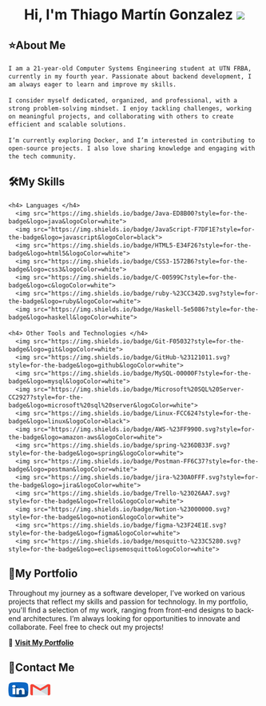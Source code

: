 <h1 align="center"><b>Hi, I'm Thiago Martín Gonzalez </b><img src="https://media.giphy.com/media/hvRJCLFzcasrR4ia7z/giphy.gif" width="35"></h1>

  <h2> ⭐About Me</h2>
  
    I am a 21-year-old Computer Systems Engineering student at UTN FRBA, currently in my fourth year. Passionate about backend development, I am always eager to learn and improve my skills.
    
    I consider myself dedicated, organized, and professional, with a strong problem-solving mindset. I enjoy tackling challenges, working on meaningful projects, and collaborating with others to create efficient and scalable solutions.
    
    I’m currently exploring Docker, and I’m interested in contributing to open-source projects. I also love sharing knowledge and engaging with the tech community.
      
  
  
  <h2> 🛠️My Skills </h2>
  
    <h4> Languages </h4>
      <img src="https://img.shields.io/badge/Java-ED8B00?style=for-the-badge&logo=java&logoColor=white">
      <img src="https://img.shields.io/badge/JavaScript-F7DF1E?style=for-the-badge&logo=javascript&logoColor=black">
      <img src="https://img.shields.io/badge/HTML5-E34F26?style=for-the-badge&logo=html5&logoColor=white">
      <img src="https://img.shields.io/badge/CSS3-1572B6?style=for-the-badge&logo=css3&logoColor=white">
      <img src="https://img.shields.io/badge/C-00599C?style=for-the-badge&logo=c&logoColor=white">
      <img src="https://img.shields.io/badge/ruby-%23CC342D.svg?style=for-the-badge&logo=ruby&logoColor=white">
      <img src="https://img.shields.io/badge/Haskell-5e5086?style=for-the-badge&logo=haskell&logoColor=white">
    
    <h4> Other Tools and Technologies </h4>
      <img src="https://img.shields.io/badge/Git-F05032?style=for-the-badge&logo=git&logoColor=white">
      <img src="https://img.shields.io/badge/GitHub-%23121011.svg?style=for-the-badge&logo=github&logoColor=white">
      <img src="https://img.shields.io/badge/MySQL-00000F?style=for-the-badge&logo=mysql&logoColor=white">
      <img src="https://img.shields.io/badge/Microsoft%20SQL%20Server-CC2927?style=for-the-badge&logo=microsoft%20sql%20server&logoColor=white">
      <img src="https://img.shields.io/badge/Linux-FCC624?style=for-the-badge&logo=linux&logoColor=black">
      <img src="https://img.shields.io/badge/AWS-%23FF9900.svg?style=for-the-badge&logo=amazon-aws&logoColor=white">
      <img src="https://img.shields.io/badge/spring-%236DB33F.svg?style=for-the-badge&logo=spring&logoColor=white">
      <img src="https://img.shields.io/badge/Postman-FF6C37?style=for-the-badge&logo=postman&logoColor=white">
      <img src="https://img.shields.io/badge/jira-%230A0FFF.svg?style=for-the-badge&logo=jira&logoColor=white">
      <img src="https://img.shields.io/badge/Trello-%23026AA7.svg?style=for-the-badge&logo=Trello&logoColor=white">
      <img src="https://img.shields.io/badge/Notion-%23000000.svg?style=for-the-badge&logo=notion&logoColor=white">
      <img src="https://img.shields.io/badge/figma-%23F24E1E.svg?style=for-the-badge&logo=figma&logoColor=white">
      <img src="https://img.shields.io/badge/mosquitto-%233C5280.svg?style=for-the-badge&logo=eclipsemosquitto&logoColor=white">
    
  
    
  <h2> 🚀My Portfolio </h2>
  <p>
    Throughout my journey as a software developer, I’ve worked on various projects that reflect my skills and passion for technology.  
    In my portfolio, you'll find a selection of my work, ranging from front-end designs to back-end architectures.  
    I’m always looking for opportunities to innovate and collaborate.  
    Feel free to check out my projects!
  </p>
  
  🔗 **[Visit My Portfolio](https://your-portfolio-link.com)**
  
  
  
  <h2> 📩Contact Me</h2>
  <p>
    <a href="https://www.linkedin.com/in/thiago-martin-gonzalez/" target="blank"><img align="center"
        src="assets/linkedin.png"
        alt="linkedin" height="30" width="40" /></a>
    <a href="mailto:thiago23gonzalez@gmail.com" target="blank"><img align="center"
        src="assets/gmail.png"
        alt="email" height="30" width="40" /></a>
  </p>
  
